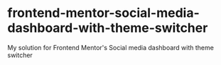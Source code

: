 # frontend-mentor-social-media-dashboard-with-theme-switcher
My solution for Frontend Mentor's Social media dashboard with theme switcher
